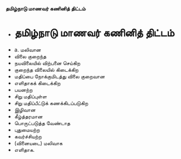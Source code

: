 **தமிழ்நாடு மாணவர் கணினித் திட்டம்**
- # தமிழ்நாடு மாணவர் கணினித் திட்டம்
- a. மலிவான
- விலை குறைந்த
- நயவிலையில் விற்பனை செய்கிற
- குறைந்த விலையில் கிடைக்கிற
- மதிப்பை நோக்குமிடத்து விலை குறைவான
- எளிதாகக் கிடைக்கிற
- பயனற்ற
- சிறு மதிப்புள்ள
- சிறு மதிப்பீட்டுக் கணக்கிடப்படுகிற
- இழிவான
- கீழ்த்தரமான
- பொருட்படுத்த வேண்டாத
- புதுமையற்ற
- கவர்ச்சியற்ற
- (வினையடை) மலிவாக
- எளிதாக.

